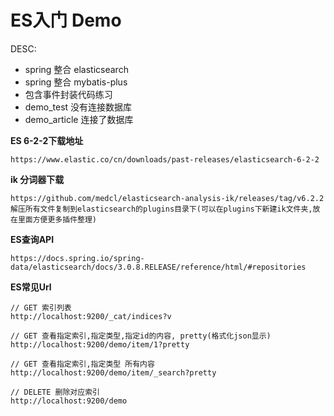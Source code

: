 # ES入门 Demo

DESC:

 - spring 整合 elasticsearch
 - spring 整合 mybatis-plus
 - 包含事件封装代码练习
 - demo_test 没有连接数据库
 - demo_article 连接了数据库
    

**ES 6-2-2下载地址**

    https://www.elastic.co/cn/downloads/past-releases/elasticsearch-6-2-2

**ik 分词器下载**

    https://github.com/medcl/elasticsearch-analysis-ik/releases/tag/v6.2.2
    解压所有文件复制到elasticsearch的plugins目录下(可以在plugins下新建ik文件夹,放在里面方便更多插件整理)

**ES查询API**

    https://docs.spring.io/spring-data/elasticsearch/docs/3.0.8.RELEASE/reference/html/#repositories


**ES常见Url**

    // GET 索引列表
    http://localhost:9200/_cat/indices?v

    // GET 查看指定索引,指定类型,指定id的内容, pretty(格式化json显示)
    http://localhost:9200/demo/item/1?pretty
    
    // GET 查看指定索引,指定类型 所有内容
    http://localhost:9200/demo/item/_search?pretty

    // DELETE 删除对应索引
    http://localhost:9200/demo